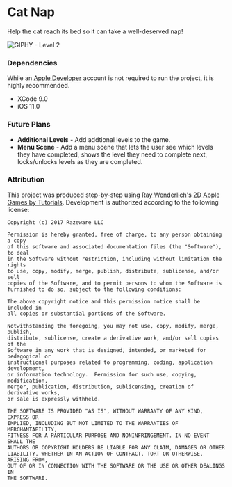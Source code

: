 # Cat Nap

Help the cat reach its bed so it can take a well-deserved nap!

![GIPHY - Level 2](https://media.giphy.com/media/14SFz7phdkgHDIMHlJ/giphy.gif)

### Dependencies

While an [Apple Developer](https://developer.apple.com/) account is not required to run the project, it is highly recommended.

+ XCode 9.0
+ iOS 11.0

### Future Plans

- **Additional Levels** - Add addtional levels to the game.
- **Menu Scene** - Add a menu scene that lets the user see which levels they have completed, shows the level they need to complete next, locks/unlocks levels as they are completed.

### Attribution

This project was produced step-by-step using [Ray Wenderlich's 2D Apple Games by Tutorials](https://amzn.to/2K7ECUt). Development is authorized according to the following license:

```
Copyright (c) 2017 Razeware LLC

Permission is hereby granted, free of charge, to any person obtaining a copy
of this software and associated documentation files (the "Software"), to deal
in the Software without restriction, including without limitation the rights
to use, copy, modify, merge, publish, distribute, sublicense, and/or sell
copies of the Software, and to permit persons to whom the Software is
furnished to do so, subject to the following conditions:

The above copyright notice and this permission notice shall be included in
all copies or substantial portions of the Software.
 
Notwithstanding the foregoing, you may not use, copy, modify, merge, publish,
distribute, sublicense, create a derivative work, and/or sell copies of the
Software in any work that is designed, intended, or marketed for pedagogical or
instructional purposes related to programming, coding, application development,
or information technology.  Permission for such use, copying, modification,
merger, publication, distribution, sublicensing, creation of derivative works,
or sale is expressly withheld.

THE SOFTWARE IS PROVIDED "AS IS", WITHOUT WARRANTY OF ANY KIND, EXPRESS OR
IMPLIED, INCLUDING BUT NOT LIMITED TO THE WARRANTIES OF MERCHANTABILITY,
FITNESS FOR A PARTICULAR PURPOSE AND NONINFRINGEMENT. IN NO EVENT SHALL THE
AUTHORS OR COPYRIGHT HOLDERS BE LIABLE FOR ANY CLAIM, DAMAGES OR OTHER
LIABILITY, WHETHER IN AN ACTION OF CONTRACT, TORT OR OTHERWISE, ARISING FROM,
OUT OF OR IN CONNECTION WITH THE SOFTWARE OR THE USE OR OTHER DEALINGS IN
THE SOFTWARE.
 ```
